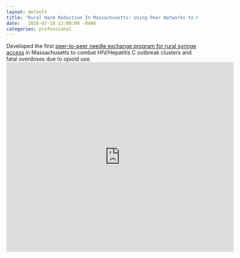 ```yaml
---
layout: default
title: "Rural Harm Reduction In Massachusetts: Using Peer Networks to Prevent HIV & HCV"
date:   2016-07-18 12:00:00 -0400
categories: professional 
---
```


Developed the first [peer-to-peer needle exchange program for rural syringe access](https://github.com/londonmeanswild/londonmeanswild.github.io/blob/master/_posts/rural-harm-reduction.pdf) in Massachusetts to combat HIV/Hepatitis C outbreak clusters and fatal overdoses due to opioid use.
<embed src="https://londonmeanswild.github.io/rural-harm-reduction.pdf" width="600px" height="500px" />
